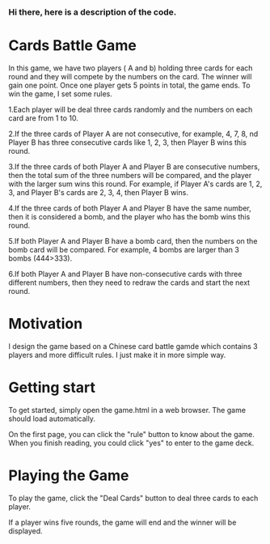 ### Hi there, here is a description of the code.

# Cards Battle Game

In this game, we have two players ( A and b) holding three cards for each round and they will compete by the numbers on the card. The winner will gain one point. Once one player gets 5 points in total, the game ends.
To win the game, I set some rules.

1.Each player will be deal three cards randomly and the numbers on each card are from 1 to 10.

2.If the three cards of Player A are not consecutive, for example, 4, 7, 8, nd Player B has three consecutive cards like 1, 2, 3, then Player B wins this round.

3.If the three cards of both Player A and Player B are consecutive numbers, then the total sum of the three numbers will be compared, and the player with the larger sum wins this round. For example, if Player A's cards are 1, 2, 3, and Player B's cards are 2, 3, 4, then Player B wins.

4.If the three cards of both Player A and Player B have the same number, then it is considered a bomb, and the player who has the bomb wins this round.

5.If both Player A and Player B have a bomb card, then the numbers on the bomb card will be compared. For example, 4 bombs are larger than 3 bombs (444>333).

6.If both Player A and Player B have non-consecutive cards with three different numbers, then they need to redraw the cards and start the next round.

# Motivation
I design the game based on a Chinese card battle gamde which contains 3 players and more difficult rules. I just make it in more simple way.

# Getting start
To get started, simply open the game.html in a web browser. The game should load automatically.

On the first page, you can click the "rule" button to know about the game. When you finish reading, you could click "yes" to enter to the game deck.


# Playing the Game

To play the game, click the "Deal Cards" button to deal three cards to each player. 

If a player wins five rounds, the game will end and the winner will be displayed.


